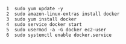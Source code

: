  
    1  sudo yum update -y
    2  sudo amazon-linux-extras install docker
    3  sudo yum install docker
    4  sudo service docker start
    5  sudo usermod -a -G docker ec2-user
    6  sudo systemctl enable docker.service
